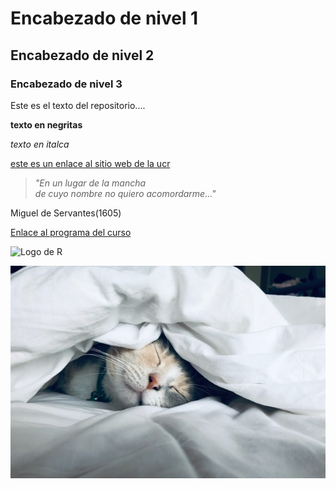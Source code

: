 # Encabezado de nivel 1
## Encabezado de nivel 2
### Encabezado de nivel 3

Este es el texto del repositorio....

**texto en negritas**

*texto en italca*

[este es un enlace al sitio web de la ucr](https://www.ucr.ac.cr/)

>*"En un lugar de la mancha      
>de cuyo nombre no quiero acomordarme..."*

Miguel de Servantes(1605)

[Enlace al programa del  curso](https://github.com/gf0604-procesamientodatosgeograficos/2021i-programa/blob/main/gf0604-procesamientodatosgeograficos-g001-2021i.pdf)

<img src="https://docs.microsoft.com/es-es/azure/architecture/data-guide/images/logo_r.svg" alt="Logo de R" width="300">  

![](https://github.com/Arneii/el_nombre_que_quieran/blob/main/Gato.jpg)
